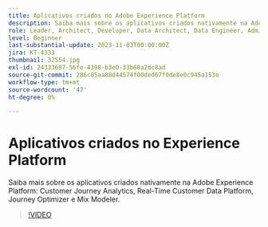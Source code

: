 ```yaml
---
title: Aplicativos criados no Adobe Experience Platform
description: Saiba mais sobre os aplicativos criados nativamente na Adobe Experience Platform.
role: Leader, Architect, Developer, Data Architect, Data Engineer, Admin, User
level: Beginner
last-substantial-update: 2023-11-03T00:00:00Z
jira: KT-4333
thumbnail: 32554.jpg
exl-id: 24333697-56fe-4398-b3e0-33b68a2dc8ad
source-git-commit: 286c85aa88d44574f00ded67f0de8e0c945a153e
workflow-type: tm+mt
source-wordcount: '47'
ht-degree: 0%

---
```


# Aplicativos criados no Experience Platform

Saiba mais sobre os aplicativos criados nativamente na Adobe Experience Platform: Customer Journey Analytics, Real-Time Customer Data Platform, Journey Optimizer e Mix Modeler.

>[!VIDEO](https://video.tv.adobe.com/v/3428522?learn=on&enablevpops&captions=por_br)

